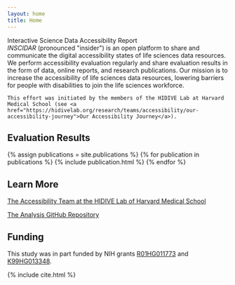 ```yaml
---
layout: home
title: Home
---
```


<div class='title-panel'>
<div class='title'>
    Interactive Science Data Accessibility Report
</div>
<div class='subtitle'>
    <dfn>INSCIDAR</dfn> (pronounced "insider") is an open platform to share and communicate the digital accessibility states of life sciences data resources. We perform accessibility evaluation regularly and share evaluation results in the form of data, online reports, and research publications. Our mission is to increase the accessibility of life sciences data resources, lowering barriers for people with disabilities to join the life sciences workforce.

    This effort was initiated by the members of the HIDIVE Lab at Harvard Medical School (see <a href="https://hidivelab.org/research/teams/accessibility/our-accessibility-journey">Our Accessibility Journey</a>).
</div>
</div>

## Evaluation Results 

{% assign publications = site.publications %}
{% for publication in publications %}
{% include publication.html %}
{% endfor %}

## Learn More

<a href="https://hidivelab.org/research/teams/accessibility/">The Accessibility Team at the HIDIVE Lab of Harvard Medical School</a>


<a href="https://github.com/hms-dbmi/life-sciences-a11y-evaluation">The Analysis GitHub Repository</a>

## Funding

This study was in part funded by NIH grants <a href="https://reporter.nih.gov/project-details/10452031">R01HG011773</a> and <a href="https://reporter.nih.gov/project-details/10984200">K99HG013348</a>.

{% include cite.html %}
